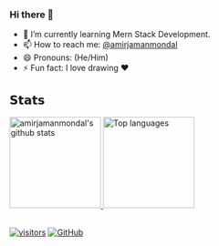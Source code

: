 ### Hi there 👋

- 🌱 I’m currently learning Mern Stack Development.
- 📫 How to reach me: [@amirjamanmondal](mailto:amirjamanmondal@gmail.com)
- 😄 Pronouns: (He/Him)
- ⚡ Fun fact: I love drawing ❤️
  
## 𝗦𝘁𝗮𝘁𝘀

<a href="https://github.com/amirjamanmondal">
    <img
    height="160em"
    src="https://github-readme-stats.vercel.app/api?username=amirjamanmondal&show_icons=true&theme=tokyonight&count_private=true" alt="amirjamanmondal's github stats" />
    <img
    height="160em"
    src="https://github-readme-stats.vercel.app/api/top-langs/?username=amirjamanmondal&theme=tokyonight&layout=compact"
    alt="Top languages" />
</a>
<br/>
<br/>

[![visitors](https://visitor-badge.laobi.icu/badge?page_id=amirjamanmondal.amirjamanmondal)]()
[![GitHub](https://img.shields.io/github/followers/amirjamanmondal.svg?label=GitHub&style=social)](https://github.com/amirjamanmondal?tab=followers)
<!--
**amirjamanmondal/amirjamanmondal** is a ✨ _special_ ✨ repository because its `README.md` (this file) appears on your GitHub profile.

Here are some ideas to get you started:

- 🔭 I’m currently working on ...
- 🌱 I’m currently learning ...
- 👯 I’m looking to collaborate on ...
- 🤔 I’m looking for help with ...
- 💬 Ask me about ...
- 📫 How to reach me: ...
- 😄 Pronouns: ...
- ⚡ Fun fact: ...
-->
